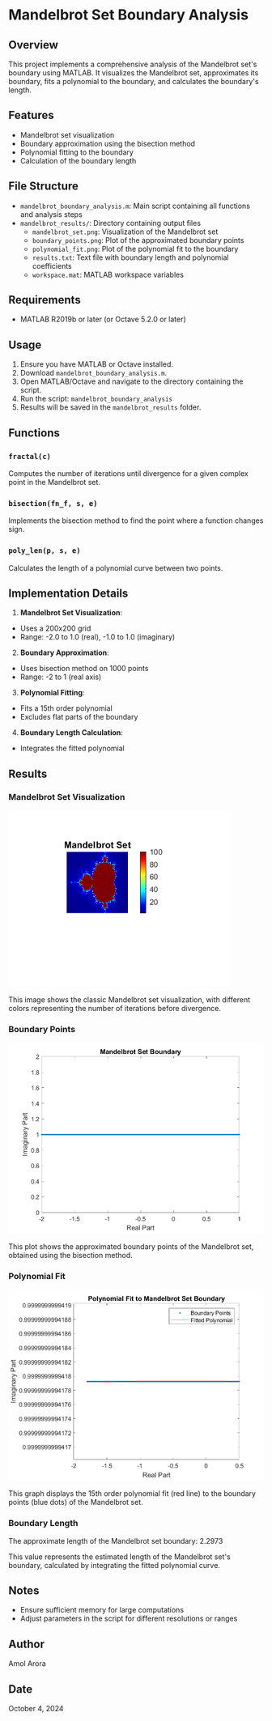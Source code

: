 # Mandelbrot Set Boundary Analysis

## Overview

This project implements a comprehensive analysis of the Mandelbrot set's boundary using MATLAB. It visualizes the Mandelbrot set, approximates its boundary, fits a polynomial to the boundary, and calculates the boundary's length.

## Features

- Mandelbrot set visualization
- Boundary approximation using the bisection method
- Polynomial fitting to the boundary
- Calculation of the boundary length

## File Structure

- `mandelbrot_boundary_analysis.m`: Main script containing all functions and analysis steps
- `mandelbrot_results/`: Directory containing output files
  - `mandelbrot_set.png`: Visualization of the Mandelbrot set
  - `boundary_points.png`: Plot of the approximated boundary points
  - `polynomial_fit.png`: Plot of the polynomial fit to the boundary
  - `results.txt`: Text file with boundary length and polynomial coefficients
  - `workspace.mat`: MATLAB workspace variables

## Requirements

- MATLAB R2019b or later (or Octave 5.2.0 or later)

## Usage

1. Ensure you have MATLAB or Octave installed.
2. Download `mandelbrot_boundary_analysis.m`.
3. Open MATLAB/Octave and navigate to the directory containing the script.
4. Run the script: ```mandelbrot_boundary_analysis```
5. Results will be saved in the `mandelbrot_results` folder.

## Functions

### `fractal(c)`
Computes the number of iterations until divergence for a given complex point in the Mandelbrot set.

### `bisection(fn_f, s, e)`
Implements the bisection method to find the point where a function changes sign.

### `poly_len(p, s, e)`
Calculates the length of a polynomial curve between two points.

## Implementation Details

1. **Mandelbrot Set Visualization**: 
- Uses a 200x200 grid
- Range: -2.0 to 1.0 (real), -1.0 to 1.0 (imaginary)

2. **Boundary Approximation**:
- Uses bisection method on 1000 points
- Range: -2 to 1 (real axis)

3. **Polynomial Fitting**:
- Fits a 15th order polynomial
- Excludes flat parts of the boundary

4. **Boundary Length Calculation**:
- Integrates the fitted polynomial

## Results

### Mandelbrot Set Visualization
![Mandelbrot Set](mandelbrot_results/mandelbrot_set.png)

This image shows the classic Mandelbrot set visualization, with different colors representing the number of iterations before divergence.

### Boundary Points
![Boundary Points](mandelbrot_results/boundary_points.png)

This plot shows the approximated boundary points of the Mandelbrot set, obtained using the bisection method.

### Polynomial Fit
![Polynomial Fit](mandelbrot_results/polynomial_fit.png)

This graph displays the 15th order polynomial fit (red line) to the boundary points (blue dots) of the Mandelbrot set.

### Boundary Length
The approximate length of the Mandelbrot set boundary: 2.2973

This value represents the estimated length of the Mandelbrot set's boundary, calculated by integrating the fitted polynomial curve.

## Notes

- Ensure sufficient memory for large computations
- Adjust parameters in the script for different resolutions or ranges

## Author

Amol Arora

## Date

October 4, 2024
